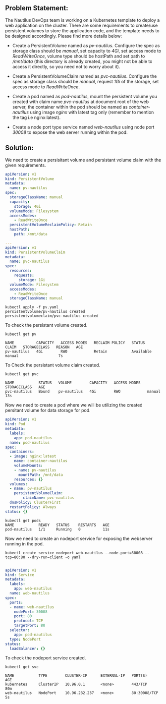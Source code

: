 ## Problem Statement:
The Nautilus DevOps team is working on a Kubernetes template to deploy a web application on the cluster. There are some requirements to create/use persistent volumes to store the application code, and the template needs to be designed accordingly. Please find more details below:


- Create a PersistentVolume named as *pv-nautilus*. Configure the spec as storage class should be *manual*, set capacity to *4Gi*, set access mode to *ReadWriteOnce*, volume type should be hostPath and set path to */mnt/data* (this directory is already created, you might not be able to access it directly, so you need not to worry about it).

- Create a PersistentVolumeClaim named as *pvc-nautilus*. Configure the spec as storage class should be *manual*, request *1Gi* of the storage, set access mode to *ReadWriteOnce*.

- Create a pod named as *pod-nautilus*, mount the persistent volume you created with claim name *pvc-nautilus* at document root of the web server, the container within the pod should be named as *container-nautilus* using image *nginx* with latest tag only (remember to mention the tag i.e nginx:latest).

- Create a node port type service named *web-nautilus* using node port *30008* to expose the web server running within the pod.

## Solution:
We need to create a persisitant volume and persistant volume claim with the given requirements.

```yaml
apiVersion: v1
kind: PersistentVolume
metadata:
  name: pv-nautilus
spec:
  storageClassName: manual
  capacity:
    storage: 4Gi
  volumeMode: Filesystem
  accessModes:
    - ReadWriteOnce
  persistentVolumeReclaimPolicy: Retain
  hostPath:
    path: /mnt/data

---
apiVersion: v1
kind: PersistentVolumeClaim
metadata:
  name: pvc-nautilus
spec:
  resources:
    requests:
      storage: 1Gi
  volumeMode: Filesystem
  accessModes:
    - ReadWriteOnce
  storageClassName: manual
```
```
kubectl apply -f pv.yaml 
persistentvolume/pv-nautilus created
persistentvolumeclaim/pvc-nautilus created
```
To check the persistant volume created.
```
kubectl get pv
```
```
NAME          CAPACITY   ACCESS MODES   RECLAIM POLICY   STATUS      CLAIM   STORAGECLASS   REASON   AGE
pv-nautilus   4Gi        RWO            Retain           Available           manual                  7s
```
To Check the persistant volume claim created.

```
kubectl get pvc
```
```
NAME           STATUS   VOLUME        CAPACITY   ACCESS MODES   STORAGECLASS   AGE
pvc-nautilus   Bound    pv-nautilus   4Gi        RWO            manual         13s
```
Now we need to create a pod where we will be utilizing the created persitant volume for data storage for pod.

```yaml
apiVersion: v1
kind: Pod
metadata:
  labels:
    app: pod-nautilus
  name: pod-nautilus
spec:
  containers:
  - image: nginx:latest
    name: container-nautilus
    volumeMounts: 
    - name: pv-nautilus
      mountPath: /mnt/data
    resources: {}
  volumes:
  - name: pv-nautilus
    persistentVolumeClaim:
        claimName: pvc-nautilus
  dnsPolicy: ClusterFirst
  restartPolicy: Always
status: {}
```
```
kubectl get pods
NAME           READY   STATUS    RESTARTS   AGE
pod-nautilus   1/1     Running   0          11s
```
Now we need to create an nodeport service for exposing the webserver running in the pod.
```
kubectl create service nodeport web-nautilus --node-port=30008 --tcp=80:80 --dry-run=client -o yaml
```
```yaml

apiVersion: v1
kind: Service
metadata:
  labels:
    app: web-nautilus
  name: web-nautilus
spec:
  ports:
  - name: web-nautilus 
    nodePort: 30008
    port: 80
    protocol: TCP
    targetPort: 80
  selector:
    app: pod-nautilus
  type: NodePort
status:
  loadBalancer: {}
```
To check the nodeport service created.
```
kubectl get svc
```
```
NAME           TYPE        CLUSTER-IP      EXTERNAL-IP   PORT(S)        AGE
kubernetes     ClusterIP   10.96.0.1       <none>        443/TCP        80m
web-nautilus   NodePort    10.96.232.237   <none>        80:30008/TCP   5s
```

